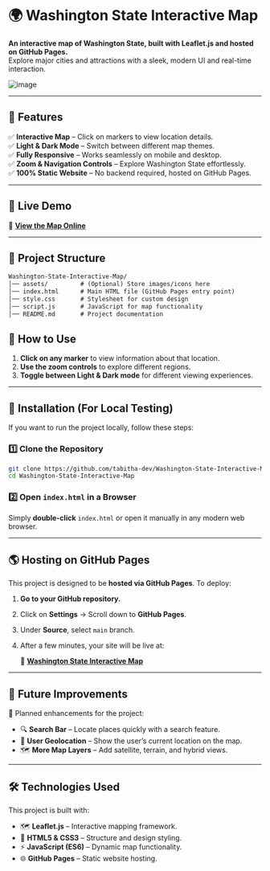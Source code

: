 # 🌍 Washington State Interactive Map

**An interactive map of Washington State, built with Leaflet.js and hosted on GitHub Pages.**  
Explore major cities and attractions with a sleek, modern UI and real-time interaction.

![image](https://github.com/user-attachments/assets/c258b788-5d7b-46bc-ab2f-f98dfee48f31)


---

## 📌 Features

✅ **Interactive Map** – Click on markers to view location details.  
✅ **Light & Dark Mode** – Switch between different map themes.  
✅ **Fully Responsive** – Works seamlessly on mobile and desktop.  
✅ **Zoom & Navigation Controls** – Explore Washington State effortlessly.  
✅ **100% Static Website** – No backend required, hosted on GitHub Pages.  

---

## 🚀 Live Demo

🔗 **[View the Map Online](https://tabitha-dev.github.io/Washington-State-Interactive-Map/)**

---

## 📂 Project Structure

```markdown
Washington-State-Interactive-Map/
│── assets/         # (Optional) Store images/icons here
│── index.html      # Main HTML file (GitHub Pages entry point)
│── style.css       # Stylesheet for custom design
│── script.js       # JavaScript for map functionality
│── README.md       # Project documentation
```


## 📖 How to Use

1. **Click on any marker** to view information about that location.
2. **Use the zoom controls** to explore different regions.
3. **Toggle between Light & Dark mode** for different viewing experiences.

---

## 🔧 Installation (For Local Testing)

If you want to run the project locally, follow these steps:

### 1️⃣ Clone the Repository

```bash
git clone https://github.com/tabitha-dev/Washington-State-Interactive-Map.git
cd Washington-State-Interactive-Map
```
### 2️⃣ Open `index.html` in a Browser

Simply **double-click** `index.html` or open it manually in any modern web browser.

---

## 🌎 Hosting on GitHub Pages

This project is designed to be **hosted via GitHub Pages**. To deploy:

1. **Go to your GitHub repository.**
2. Click on **Settings** → Scroll down to **GitHub Pages**.
3. Under **Source**, select `main` branch.
4. After a few minutes, your site will be live at:

   🔗 **[Washington State Interactive Map](https://tabitha-dev.github.io/Washington-State-Interactive-Map/)**

---

## 🎯 Future Improvements

🚀 Planned enhancements for the project:

- 🔍 **Search Bar** – Locate places quickly with a search feature.
- 📍 **User Geolocation** – Show the user’s current location on the map.
- 🗺 **More Map Layers** – Add satellite, terrain, and hybrid views.

---

## 🛠️ Technologies Used

This project is built with:

- 🗺 **Leaflet.js** – Interactive mapping framework.
- 🎨 **HTML5 & CSS3** – Structure and design styling.
- ⚡ **JavaScript (ES6)** – Dynamic map functionality.
- 🌐 **GitHub Pages** – Static website hosting.

